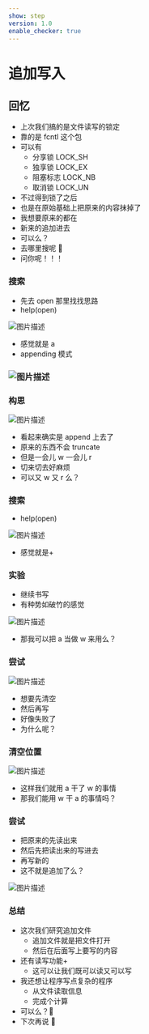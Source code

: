 ```yaml
---
show: step
version: 1.0
enable_checker: true
---
```


# 追加写入

## 回忆

- 上次我们搞的是文件读写的锁定
- 靠的是 fcntl 这个包
- 可以有
  - 分享锁 LOCK_SH
  - 独享锁 LOCK_EX
  - 阻塞标志 LOCK_NB
  - 取消锁 LOCK_UN
- 不过得到锁了之后
- 也是在原始基础上把原来的内容抹掉了
- 我想要原来的都在
- 新来的追加进去
- 可以么？
- 去哪里搜呢 🤔
- 问你呢！！！

### 搜索

- 先去 open 那里找找思路
- help(open)

![图片描述](https://doc.shiyanlou.com/courses/uid1190679-20210826-1629975180837)

- 感觉就是 a
- appending 模式

### ![图片描述](https://doc.shiyanlou.com/courses/uid1190679-20210826-1629975158377)

### 构思

![图片描述](https://doc.shiyanlou.com/courses/uid1190679-20210826-1629975313736)

- 看起来确实是 append 上去了
- 原来的东西不会 truncate
- 但是一会儿 w 一会儿 r
- 切来切去好麻烦
- 可以又 w 又 r 么？

### 搜索

- help(open)

![图片描述](https://doc.shiyanlou.com/courses/uid1190679-20210826-1629975180837)

- 感觉就是+

### 实验

- 继续书写
- 有种势如破竹的感觉

![图片描述](https://doc.shiyanlou.com/courses/uid1190679-20210826-1629975528341)

- 那我可以把 a 当做 w 来用么？

### 尝试

![图片描述](https://doc.shiyanlou.com/courses/uid1190679-20210826-1629975611673)

- 想要先清空
- 然后再写
- 好像失败了
- 为什么呢？

### 清空位置

![图片描述](https://doc.shiyanlou.com/courses/uid1190679-20210826-1629975904653)

- 这样我们就用 a 干了 w 的事情
- 那我们能用 w 干 a 的事情吗？

### 尝试

- 把原来的先读出来
- 然后先把读出来的写进去
- 再写新的
- 这不就是追加了么？

![图片描述](https://doc.shiyanlou.com/courses/uid1190679-20210826-1629976164930)

### 总结

- 这次我们研究追加文件
  - 追加文件就是把文件打开
  - 然后在后面写上要写的内容
- 还有读写功能+
  - 这可以让我们既可以读又可以写
- 我还想让程序写点复杂的程序
  - 从文件读取信息
  - 完成个计算
- 可以么？🤔
- 下次再说 👋
